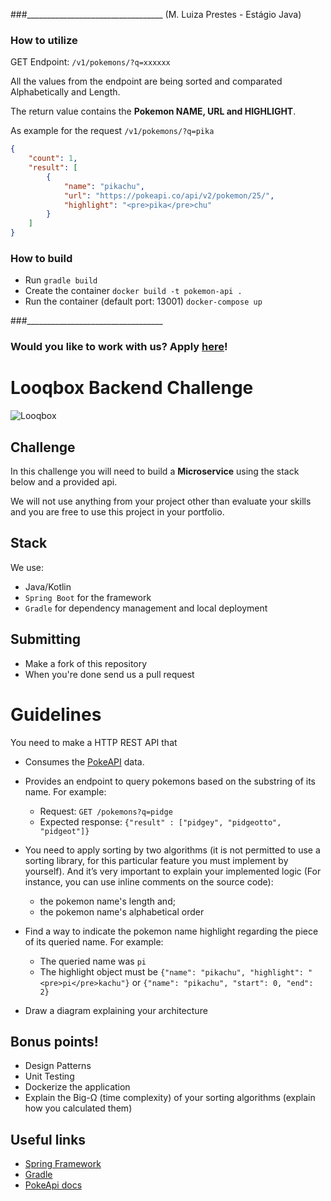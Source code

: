 ###__________________________________
(M. Luiza Prestes - Estágio Java)

### How to utilize

GET Endpoint: `/v1/pokemons/?q=xxxxxx`

All the values from the endpoint are being sorted and comparated
Alphabetically and Length.

The return value contains the **Pokemon NAME, URL and HIGHLIGHT**.

As example for the request `/v1/pokemons/?q=pika`
```json
{
    "count": 1,
    "result": [
        {
            "name": "pikachu",
            "url": "https://pokeapi.co/api/v2/pokemon/25/",
            "highlight": "<pre>pika</pre>chu"
        }
    ]
}
```

### How to build

- Run `gradle build`
- Create the container `docker build -t pokemon-api .`
- Run the container (default port: 13001) `docker-compose up`

###__________________________________

### Would you like to work with us? Apply [here](https://app.pipefy.com/public_form/840222)!

# Looqbox Backend Challenge
![Looqbox](https://github.com/looqbox/looqbox-backend-challenge/blob/master/logo.png)

## Challenge
In this challenge you will need to build a **Microservice** using the stack below and a provided api.

We will not use anything from your project other than evaluate your skills and you are free to use this project in your portfolio.

## Stack
We use:
- Java/Kotlin
- `Spring Boot` for the framework
- `Gradle` for dependency management and local deployment

## Submitting
- Make a fork of this repository
- When you're done send us a pull request

# Guidelines
You need to make a HTTP REST API that 
- Consumes the [PokeAPI](https://pokeapi.co/) data.
- Provides an endpoint to query pokemons based on the substring of its name. For example:
  - Request: `GET /pokemons?q=pidge`
  - Expected response: ```{"result" : ["pidgey", "pidgeotto", "pidgeot"]}```
- You need to apply sorting by two algorithms (it is not permitted to use a sorting library, for this particular feature you must implement by yourself). And it’s very important to explain your implemented logic (For instance, you can use inline comments on the source code): 
  - the pokemon name's length and; 
  - the pokemon name's alphabetical order 
 
- Find a way to indicate the pokemon name highlight regarding the piece of its queried name. For example:
  - The queried name was `pi`
  - The highlight object must be ```{"name": "pikachu", "highlight": "<pre>pi</pre>kachu"}``` or ```{"name": "pikachu", "start": 0, "end": 2}```
- Draw a diagram explaining your architecture

## Bonus points!
- Design Patterns
- Unit Testing
- Dockerize the application
- Explain the Big-Ω (time complexity) of your sorting algorithms (explain how you calculated them)

## Useful links
- [Spring Framework](https://spring.io/)
- [Gradle](https://gradle.org/)
- [PokeApi docs](https://pokeapi.co/docs/v2.html)
